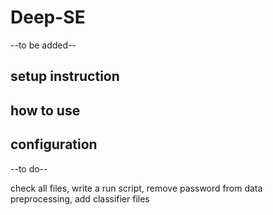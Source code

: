 # Deep-SE

--to be added--

## setup instruction
## how to use
## configuration

--to do--

check all files, write a run script, remove password from data preprocessing, add classifier files


